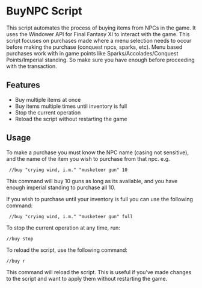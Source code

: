# BuyNPC Script

This script automates the process of buying items from NPCs in the game. It uses the Windower API for Final Fantasy XI to interact with the game. This script focuses on purchases made where a menu selection needs to occur before making the purchase (conquest npcs, sparks, etc). Menu based purchases work with in game points like Sparks/Accolades/Conquest Points/Imperial standing. So make sure you have enough before proceeding with the transaction.

## Features

- Buy multiple items at once
- Buy items multiple times until inventory is full
- Stop the current operation
- Reload the script without restarting the game

## Usage

To make a purchase you must know the NPC name (casing not sensitive), and the name of the item you wish to purchase from that npc. e.g.

``` //buy "crying wind, i.m." "musketeer gun" 10```

This command will buy 10 guns as long as its available, and you have enough imperial standing to purchase all 10. 

If you wish to purchase until your inventory is full you can use the following command:

``` //buy "crying wind, i.m." "musketeer gun" full```

To stop the current operation at any time, run:

``` //buy stop ```

To reload the script, use the following command:

``` //buy r ```

This command will reload the script. This is useful if you've made changes to the script and want to apply them without restarting the game.